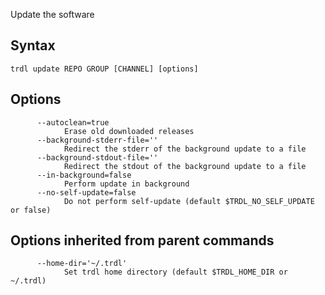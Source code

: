 Update the software

## Syntax

```shell
trdl update REPO GROUP [CHANNEL] [options]
```

## Options

```shell
      --autoclean=true
            Erase old downloaded releases
      --background-stderr-file=''
            Redirect the stderr of the background update to a file
      --background-stdout-file=''
            Redirect the stdout of the background update to a file
      --in-background=false
            Perform update in background
      --no-self-update=false
            Do not perform self-update (default $TRDL_NO_SELF_UPDATE or false)
```

## Options inherited from parent commands

```shell
      --home-dir='~/.trdl'
            Set trdl home directory (default $TRDL_HOME_DIR or ~/.trdl)
```

